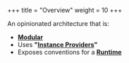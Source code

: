 +++
title = "Overview"
weight = 10
+++

An opinionated architecture that is:
- **[Modular](@/Packages/modules.md)** 
- Uses **"[Instance Providers](@/Packages/instance-provider.md)"** 
- Exposes conventions for a **[Runtime](@/Packages/runtime.md)**

